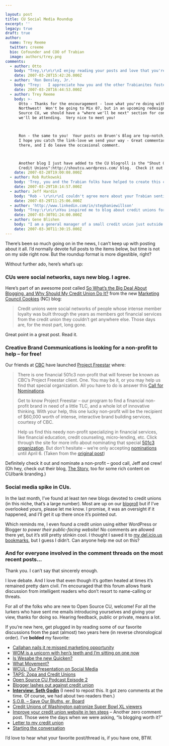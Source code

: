 ```yaml
---

layout: post
title: CU Social Media Roundup
excerpt: ''
legacy: true
draft: true
author:
  name: Trey Reeme
  twitter: creeme
  bio: Cofounder and COO of Trabian
  image: authors/trey.png
comments:
  - author: Otto
    body: "Trey,\r\n\r\nI enjoy reading your posts and love that you're projecting a great social media outlook to the CU movement.\r\n\r\nI work iTech Northwest, a CUSO of Northwest Community Credit Union.  I have my personal blog, which covers a little bit of what I'm working on, personal things, and sometimes useful c# code snippets.\r\n\r\nKeep up the good work and let me know if you're going to Mix 07, I'd love to meet in person.\r\n\r\nOtto"
    date: 2007-03-28T15:42:26.000Z
  - author: 'Ron Bensley, Jr.'
    body: "Trey:   I appreciate how you and the other Trabianites foster civility in blogging.  The blogosphere is emerging as a key marketplace of ideas, with different characteristics from USENET newsgroups and early online message boards. \r\n\r\nMy fiance / sounding board, Sandra, has been a major inspiration for me in writing about credit unions."
    date: 2007-03-28T16:44:53.000Z
  - author: Trey Reeme
    body: >-
      Otto - Thanks for the encouragement - love what you're doing with iTech
      Northwest!  Won't be going to Mix 07, but in an upcoming redesign of Open
      Source CU, we should have a "where we'll be next" section for conferences
      we'll be attending.  Very nice to meet you!



      Ron - the same to you!  Your posts on Bruen's Blog are top-notch, and
      I hope you catch the link-love we send your way - Great commentary always
      there, and I do leave the occasional comment.



      Another blog I just have added to the CU blogroll is the "Shout Out to
      Credit Unions":http://shoutcu.wordpress.com/ blog.  Check it out!
    date: 2007-03-28T19:00:08.000Z
  - author: Rob Rutkowski
    body: 'Trey, you and the Trabian folks have helped to create this credit union new media renaissance.  Your blog inspired me to take the CU blogging plunge.  Keep up the good work.  I’m impressed with all those who would take up the blogging mantel, as you well know the time commitment is not insignificant.'
    date: 2007-03-29T10:14:57.000Z
  - author: Jeff Hardin
    body: "Rob - \r\n\r\nI couldn't agree more about your Trabian sentiments! They really provided us with a lot of advice and encouragement here in NC as we got started at the beginning of 2007. \r\n\r\nBlogging is just beginning to catch on with CUs, and it seems like such a natural fit. CUs are open, democratic institutions ... as are blogs.  \r\n\r\nIt will be fun to watch as more and more CUs \"get it\" and start using blogs to extend their message/brand reach! "
    date: 2007-03-29T11:25:06.000Z
  - author: 'http://www.linkedin.com/in/stephaniewillson'
    body: "Trey:\r\n\r\nYou inspired me to blog about credit unions for my social networking class.  Your work was also very professional and I sighted you in a paper I wrote about credit unions for another class (I still owe you a copy).  I enjoy reading your articles and like your writing style.  I look forward to reading future posts by you."
    date: 2007-03-30T01:24:00.000Z
  - author: Gene Blishen
    body: "I am a general manager of a small credit union just outside of Vancouver B.C. We live among the giants (Vancity, Coast Capital, Envision, Prospera). We are small but nimble and have a purposeful strategy - Serve the member - www.mtlehman.com \n\nI have been writing a blog now for over two years www.tinfoiling.wordpress.com It sometimes touches on the credit union, sometimes just reflections of the day. \n\nI do have problems with corporate blogs though. They tend to spout the company line. As Punk Marketing put it - brand guardians. \n\nDidn't know about you until a comment was made on Darren Barefoot's blog entry. Interesting that our credit union has helped sponsor NorthernVoice for the last 2 years, a conference on blogging. Darren has been instrumental in helping with that. Anyway enough for now. I'll will be watching!\n"
    date: 2007-03-30T11:30:15.000Z
---
```


<p>There&#8217;s been so much going on in the news, I can&#8217;t keep up with posting about it all.  I&#8217;d normally devote full posts to the items below, but time is not on my side right now.  But the roundup format is more digestible, right?</p>
<p>Without further ado, here&#8217;s what&#8217;s up:</p>
<h3>CUs were social networks, says new blog.  I agree.</h3>
<p>Here&#8217;s part of an awesome post called <a href="http://marketingcouncil.blogspot.com/2007/03/so-whats-big-deal-about-blogging-and.html">So What&#8217;s the Big Deal About Blogging, and Why Should My Credit Union Do It?</a> from the new <a href="http://marketingcouncil.blogspot.com/">Marketing Council Cookies</a> (NC) blog:</p>
<blockquote>
<p>Credit unions were social networks of people whose intense member loyalty was built through the years as members got financial services from the credit union they couldn&#8217;t get anywhere else. Those days are, for the most part, long gone.</p>
</blockquote>
<p>Great point in a great post.  Read it.</p>
<h3>Creative Brand Communications is looking for a non-profit to help &#8211; for free!</h3>
<p>Our friends at <a href="http://www.creative-brand.com"><span class="caps">CBC</span></a> have launched <a href="http://www.creative-brand.com/freestar/homepage-index.php">Project Freestar</a> where:</p>
<blockquote><p>There is one financial 501c3 non-profit that will forever be known as <span class="caps">CBC</span>&#8217;s Project Freestar client. One. You may be it, or you may help us find that special organization. All you have to do is answer this <a href="http://creative-brand.com/freestar/about-the-program/nominations/">Call for Nominations</a>.</p><p>Get to know Project Freestar &#8211; our program to find a financial non-profit brand in need of a little <span class="caps">TLC</span>, and a whole lot of innovative thinking. With your help, this one lucky non-profit will be the recipient of $60,000 worth of intense, interactive brand building services, courtesy of <span class="caps">CBC</span>.</p><p>Help us find this needy non-profit specializing in financial services, like financial education, credit counseling, micro-lending, etc. Click through the site for more info about nominating that special <a href="http://creative-brand.com/freestar/find-a-nominee/">501c3 organization</a>. But don&#8217;t hesitate &#8211; we&#8217;re only accepting <a href="http://creative-brand.com/freestar/about-the-program/nominations/">nominations</a> until April 6.  (Taken from the <a href="http://creative-brand.com/freestar/2007/03/14/welcome-to-project-freestar/">original post</a>)</p></blockquote>
<p>Definitely check it out and nominate a non-profit &#8211; good call, Jeff and crew!  (Oh hey, check out their blog, <a href="http://thestory.creative-brand.com/">The Story</a>, too for some rich content on CU/bank branding.)</p>
<h3>Social media spike in CUs.</h3>
<p>In the last month, I&#8217;ve found at least <em>ten</em> new blogs devoted to credit unions (in this niche, that&#8217;s a large number).  Most are up on our <a href="http://www.opensourcecu.com/pages/blogroll">blogroll</a> but if I&#8217;ve overlooked yours, please let me know.  I promise, it was an oversight if it happened, and I&#8217;ll get it up there once it&#8217;s pointed out.</p>
<p>Which reminds me, I even found a credit union using either WordPress or Blogger <em>to power their public-facing website</em>!  No comments are allowed there yet, but it&#8217;s still pretty stinkin cool.  I thought I saved it to <a href="http://del.icio.us/creeme">my del.icio.us bookmarks</a>, but I guess I didn&#8217;t.  Can anyone help me out on this?</p>
<h3>And for everyone involved in the comment threads on the most recent posts&#8230;</h3>
<p>Thank you.  I can&#8217;t say that sincerely enough.</p>
<p>I love debate.  And I love that even though it&#8217;s gotten heated at times it&#8217;s remained pretty darn civil.  I&#8217;m encouraged that this forum allows frank discussion from intelligent readers who don&#8217;t resort to name-calling or threats.</p>
<p>For all of the folks who are new to Open Source CU, welcome!  For all the lurkers who have sent me emails introducing yourselves and giving your view, thanks for doing so.  Hearing feedback, public or private, means a lot.</p>
<p>If you&#8217;re new here, get plugged in by reading some of our favorite discussions from the past (almost) two years here (in reverse chronological order).  I&#8217;ve <strong>bolded</strong> my favorite:</p>
<ul>
<li><a href="http://opensourcecu.com/articles/2007/01/23/callahan-nails-it-re-missed-marketing-opportunity">Callahan nails it re:missed marketing opportunity</a></li>
<li><a href="http://opensourcecu.com/articles/2006/12/19/wom-is-a-unicorn-with-hen%E2%80%99s-teeth-and-i%E2%80%99m-sitting-on-one-now"><span class="caps">WOM</span> is a unicorn with hen&#8217;s teeth and I&#8217;m sitting on one now</a></li>
<li><a href="http://opensourcecu.com/articles/2006/11/22/is-wesabe-the-new-quicken">Is Wesabe the new Quicken?</a></li>
<li><a href="http://opensourcecu.com/articles/2006/10/04/what-movement">What Movement?</a></li>
<li><a href="http://opensourcecu.com/articles/2006/09/19/wcul-our-presentation-on-social-media" title="Video"><span class="caps">WCUL</span>: Our Presentation on Social Media</a></li>
<li><a href="http://opensourcecu.com/articles/2006/09/13/taps-zopa-and-credit-unions"><span class="caps">TAPS</span>: Zopa and Credit Unions</a></li>
<li><a href="http://opensourcecu.com/articles/2006/08/22/open-source-cu-podcast-issue-2">Open Source CU Podcast Episode 2</a></li>
<li><a href="http://opensourcecu.com/articles/2006/08/13/blogger-lashes-out-against-credit-union">Blogger lashes out against credit union</a></li>
<li><a href="http://opensourcecu.com/articles/2006/05/26/interview-seth-godin"><strong>Interview: Seth Godin</strong></a> (I need to repost this.  It got zero comments at the time.  Of course, we had about two readers then.)</li>
<li><a href="http://opensourcecu.com/articles/2006/05/05/s-o-b-save-our-bluths-er-board">S.O.B. &#8211; Save Our Bluths, er, Board</a></li>
<li><a href="http://opensourcecu.com/articles/2006/02/16/credit-unions-of-washington-patronize-super-bowl-xl-viewers">Credit Unions of Washington patronize Super Bowl XL viewers</a></li>
<li><a href="http://opensourcecu.com/articles/2006/01/16/improve-your-credit-union-website-in-10-steps">Improve your credit union website in ten steps</a> &#8211; Another zero comment post.  Those were the days when we were asking, &#8220;Is blogging worth it?&#8221; </li>
<li><a href="http://opensourcecu.com/articles/2005/08/31/letter-to-my-credit-union">Letter to my credit union</a></li>
<li><a href="http://opensourcecu.com/articles/2005/06/13/starting-the-conversation">Starting the conversation</a></li>
</ul>
<p>I&#8217;d love to hear what your favorite post/thread is, if you have one, <span class="caps">BTW</span>.</p>

